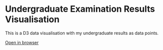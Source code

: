 # Undergraduate Examination Results Visualisation
This is a D3 data visualisation with my undergraduate results as data points.

[Open in browser](https://iamfranco.github.io/undergrad_results_visualise/)

